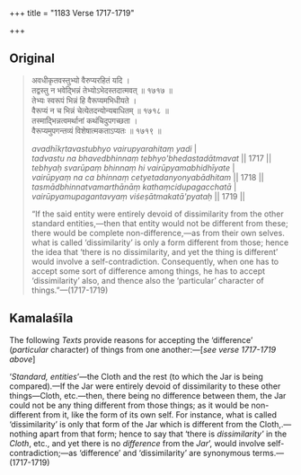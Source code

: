 +++
title = "1183 Verse 1717-1719"

+++
## Original 
>
> अवधीकृतवस्तुभ्यो वैरुप्यरहितं यदि ।  
> तद्वस्तु न भवेद्भिन्नं तेभ्योऽभेदस्तदात्मवत् ॥ १७१७ ॥  
> तेभ्यः स्वरूपं भिन्नं हि वैरूप्यमभिधीयते ।  
> वैरूप्यं न च भिन्नं चेत्येतदन्योन्यबाधितम् ॥ १७१८ ॥  
> तस्माद्भिन्नत्वमर्थानां कथंचिदुपगच्छता ।  
> वैरूप्यमुपगन्तव्यं विशेषात्मकताऽप्यतः ॥ १७१९ ॥ 
>
> *avadhīkṛtavastubhyo vairupyarahitaṃ yadi* \|  
> *tadvastu na bhavedbhinnaṃ tebhyo'bhedastadātmavat* \|\| 1717 \|\|  
> *tebhyaḥ svarūpaṃ bhinnaṃ hi vairūpyamabhidhīyate* \|  
> *vairūpyaṃ na ca bhinnaṃ cetyetadanyonyabādhitam* \|\| 1718 \|\|  
> *tasmādbhinnatvamarthānāṃ kathaṃcidupagacchatā* \|  
> *vairūpyamupagantavyaṃ viśeṣātmakatā'pyataḥ* \|\| 1719 \|\| 
>
> “If the said entity were entirely devoid of dissimilarity from the other standard entities,—then that entity would not be different from these; there would be complete non-difference,—as from their own selves. what is called ‘dissimilarity’ is only a form different from those; hence the idea that ‘there is no dissimilarity, and yet the thing is different’ would involve a self-contradiction. Consequently, when one has to accept some sort of difference among things, he has to accept ‘dissimilarity’ also, and thence also the ‘particular’ character of things.”—(1717-1719)



## Kamalaśīla

The following *Texts* provide reasons for accepting the ‘difference’ (*particular* character) of things from one another:—[*see verse 1717-1719 above*]

‘*Standard, entities*’—the Cloth and the rest (to which the Jar is being compared).—If the Jar were entirely devoid of dissimilarity to these other things—Cloth, etc.—then, there being no difference between them, the Jar could not be any thing different from those things; as it would be non-different from it, like the form of its own self. For instance, what is called ‘dissimilarity’ is only that form of the Jar which is different from the Cloth,.—nothing apart from that form; hence to say that ‘there is *dissimilarity'* in the *Cloth*, etc., and yet there is no *difference* from the *Jar*’, would involve self-contradiction;—as ‘difference’ and ‘dissimilarity’ are synonymous terms.—(1717-1719)


